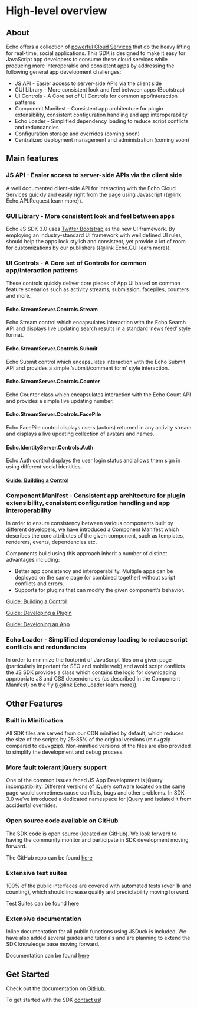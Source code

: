 # High-level overview

## About
Echo offers a collection of [powerful Cloud Services](http://aboutecho.com/WhatWeOffer/EchoPlatform) that do the heavy lifting for real-time, social applications. This SDK is designed to make it easy for JavaScript app developers to consume these cloud services while producing more interoperable and consistent apps by addressing the following general app development challenges:


- JS API - Easier access to server-side APIs via the client side
- GUI Library - More consistent look and feel between apps (Bootstrap)
- UI Controls - A Core set of UI Controls for common app/interaction patterns
- Component Manifest - Consistent app architecture for plugin extensibility, consistent configuration handling and app interoperability
- Echo Loader - Simplified dependency loading to reduce script conflicts and redundancies
- Configuration storage and overrides (coming soon)
- Centralized deployment management and administration (coming soon)

## Main features

### JS API - Easier access to server-side APIs via the client side
A well documented client-side API for interacting with the Echo Cloud Services quickly and easily right from the page using Javascript ({@link Echo.API.Request learn more}).

### GUI Library - More consistent look and feel between apps
Echo JS SDK 3.0 uses [Twitter Bootstrap](http://twitter.github.com/bootstrap/) as the new UI framework. By employing an industry-standard UI framework with well defined UI rules, should help the apps look stylish and consistent, yet provide a lot of room for customizations by our publishers ({@link Echo.GUI learn more}).

### UI Controls - A Core set of Controls for common app/interaction patterns
These controls quickly deliver core pieces of App UI based on common feature scenarios such as activity streams, submission, facepiles, counters and more.

#### Echo.StreamServer.Controls.Stream
Echo Stream control which encapsulates interaction with the Echo Search API and displays live updating search results in a standard ‘news feed’ style format.

#### Echo.StreamServer.Controls.Submit
Echo Submit control which encapsulates interaction with the Echo Submit API and provides a simple ‘submit/comment form’ style interaction.

#### Echo.StreamServer.Controls.Counter
Echo Counter class which encapsulates interaction with the Echo Count API and provides a simple live updating number.

#### Echo.StreamServer.Controls.FacePile
Echo FacePile control displays users (actors) returned in any activity stream and displays a live updating collection of avatars and names.

#### Echo.IdentityServer.Controls.Auth
Echo Auth control displays the user login status and allows them sign in using different social identities.

#### [Guide: Building a Control](#!/guide/how_to_develop_control)

### Component Manifest - Consistent app architecture for plugin extensibility, consistent configuration handling and app interoperability

In order to ensure consistency between various components built by different developers, we have introduced a Component Manifest which describes the core attributes of the given component, such as templates, renderers, events, dependencies etc.

Components build using this approach inherit a number of distinct advantages including:

- Better app consistency and interoperability. Multiple apps can be deployed on the same page (or combined together) without script conflicts and errors.
- Supports for plugins that can modify the given component’s behavior.


[Guide: Building a Control](#!/guide/how_to_develop_control)

[Guide: Developing a Plugin](#!/guide/how_to_develop_plugin)

[Guide: Developing an App](#!/guide/how_to_develop_app)

### Echo Loader - Simplified dependency loading to reduce script conflicts and redundancies

In order to minimize the footprint of JavaScript files on a given page (particularly important for SEO and mobile web) and avoid script conflicts the JS SDK provides a class which contains the logic for downloading appropriate JS and CSS dependencies (as described in the Component Manifest) on the fly ({@link Echo.Loader learn more}).

## Other Features

### Built in Minification

All SDK files are served from our CDN minified by default, which reduces the size of the scripts by 25-85% of the original versions (min+gzip compared to dev+gzip). Non-minified versions of the files are also provided to simplify the development and debug process.

### More fault tolerant jQuery support

One of the common issues faced JS App Development is jQuery incompatibility. Different versions of jQuery software located on the same page would sometimes cause conflicts, bugs and other problems. In SDK 3.0 we’ve introduced a dedicated namespace for jQuery and isolated it from accidental overrides.

### Open source code available on GitHub

The SDK code is open source (located on GitHub). We look forward to having the community monitor and participate in SDK development moving forward.

The GitHub repo can be found [here](https://github.com/EchoAppsTeam/js-sdk/)

### Extensive test suites

100% of the public interfaces are covered with automated tests (over 1k and counting), which should increase quality and predictability moving forward.

Test Suites can be found [here](http://echoappsteam.github.com/js-sdk/tests/)

### Extensive documentation

Inline documentation for all public functions using JSDuck is included. We have also added several guides and tutorials and are planning to extend the SDK knowledge base moving forward.

Documentation can be found [here](http://echoappsteam.github.com/js-sdk/docs/)

## Get Started

Check out the documentation on [GitHub](http://echoappsteam.github.com/js-sdk/docs/).

To get started with the SDK [contact us](http://aboutecho.com/AboutEcho/Contact)!
